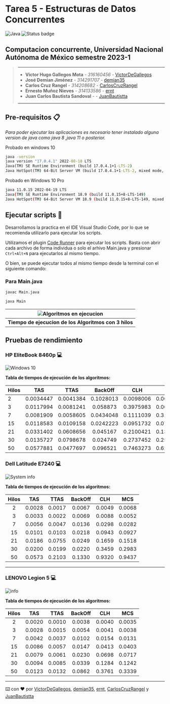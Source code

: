 # Tarea 5 - Estructuras de Datos Concurrentes

![Java](https://img.shields.io/badge/java-%23ED8B00.svg?style=for-the-badge&logo=java&logoColor=white) ![Status badge](https://img.shields.io/badge/status-en%20progreso-yellow?style=for-the-badge)

## Computacion concurrente, Universidad Nacional Autónoma de México semestre 2023-1

> ---
>
> * **Victor Hugo Gallegos Mota** - *316160456* - [VictorDeGallegos](https://github.com/VictorDeGallegos)
> * **José Demian Jiménez** - *314291707* - [demian35](https://github.com/demian35)
> * **Carlos Cruz Rangel** - *314208682* - [CarlosCruzRangel](https://github.com/CarlosCruzRangel)
> * **Ernesto Muñoz Nieves** - *314133586* - [ernt](https://github.com/ernt)
> * **Juan Carlos Bautista Sandoval** - - [JuanBautistta](https://github.com/JuanBautistta)
>
>
>
> ---

## Pre-requisitos 📋

*Para poder ejecutar las aplicaciones es necesario tener instalado alguna version de java como java 8  ,java 11 o posterior.*

Probado en windows 10

```cmd powershell
java -version
java version "17.0.4.1" 2022-08-18 LTS
Java(TM) SE Runtime Environment (build 17.0.4.1+1-LTS-2)
Java HotSpot(TM) 64-Bit Server VM (build 17.0.4.1+1-LTS-2, mixed mode, sharing)
```

Probado en Windows 10 Pro
```bash
java 11.0.15 2022-04-19 LTS
Java(TM) SE Runtime Environment 18.9 (build 11.0.15+8-LTS-149)
Java HotSpot(TM) 64-Bit Server VM 18.9 (build 11.0.15+8-LTS-149, mixed mode)
```

## Ejecutar scripts 🚀

Desarrollamos la practica en el IDE Visual Studio Code, por lo que se recomienda utilizarlo para ejecutar los scripts.

Utilizamos el plugin [Code Runner](https://marketplace.visualstudio.com/items?itemName=formulahendry.code-runner) para ejecutar los scripts. Basta con abrir cada archivo de forma individua o solo el arhivo Main.java  y presionar `Ctrl+Alt+N` para ejecutarlos al mismo tiempo.

O bien, se puede ejecutar todos al mismo tiempo desde la terminal con el siguiente comando:

### Para Main.java

```bash
javac Main.java
```

```bash
java Main
```

| ![Algoritmos en ejecucion](https://cdn.discordapp.com/attachments/1007174346265067553/1038007497245589554/terminal.png)|
|:--------------------------:|
|**Tiempo de ejecucion de los Algoritmos con 3 hilos**|

## Pruebas de rendimiento

### HP EliteBook 8460p 💻

![Windows 10](https://cdn.discordapp.com/attachments/1007174346265067553/1037156110324486194/especsPcDemian.png)

**Tabla de tiempos de ejecución de los algoritmos:**

| Hilos | TAS | TTAS | BackOff | CLH | MCS |
| :---         |     :---:      |     :---:      |     :---:      |     :---:     |          ---: |
| 2   | 0.0034447     | 0.0041384     |  0.1028013    |  0.0098006   |  0.0078988 |
| 3   | 0.0117994     | 0.0081241    | 0.058873     | 0.3975983    |  0.0097082 |
| 7     | 0.0081909        | 0.0058605      | 0.0434048       | 0.1111039     | 0.3149743       |
| 15     | 0.0118583      | 0.0109158       | 0.0242223      | 0.0951732      | 0.0796919      |
| 21     | 0.0331402    | 0.0608656       |0.045167       | 0.2100421      | 0.1342033      |
| 30     | 0.0135727      | 0.0798678      |0.024749       | 0.2737452       | 0.2574049     |
| 50     | 0.0577881       | 0.0477697     | 0.096521      | 0.7463273      | 0.6289357      |

### Dell Latitude E7240 💻

![System info](https://user-images.githubusercontent.com/79823316/199967044-9014d00a-d458-40c3-8ba7-89e7b03a607b.png)

**Tabla de tiempos de ejecución de los algoritmos:**


| Hilos |  TAS   | TTAS   | BackOff | CLH    | MCS    |
| :---: | :---:  | :---:  |  :---:  | :---:  | :---:  |
| 2     | 0.0028 | 0.0017 | 0.0067  | 0.0049 | 0.0068 |
| 3     | 0.0033 | 0.0022 | 0.0069  | 0.0088 | 0.0052 |
| 7     | 0.0056 | 0.0047 | 0.0136  | 0.0298 | 0.0282 |
| 15    | 0.0101 | 0.0103 | 0.0218  | 0.0943 | 0.0927 |
| 21    | 0.0186 | 0.0755 | 0.0249  | 0.1659 | 0.1518 |
| 30    | 0.0200 | 0.0199 | 0.0220  | 0.3459 | 0.2983 |
| 50    | 0.0573 | 0.2103 | 0.1330  | 0.9320 | 0.9437 |
---
### LENOVO Legion 5 💻

![info](https://cdn.discordapp.com/attachments/1007174346265067553/1038152509488893952/neofecht.png)

**Tabla de tiempos de ejecución de los algoritmos:**


| Hilos |  TAS   | TTAS   | BackOff | CLH    | MCS    |
| :---: | :---:  | :---:  |  :---:  | :---:  | :---:  |
| 2     | 0.0020 | 0.0010 | 0.0038  | 0.0040 | 0.0035 |
| 3     | 0.0028 | 0.0015 | 0.0054  | 0.0041 | 0.0038 |
| 7     | 0.0042 | 0.0037 | 0.0102  | 0.0154 | 0.0131 |
| 15    | 0.0086 | 0.0057 | 0.0147  | 0.0413 | 0.0403 |
| 21    | 0.0079 | 0.0061 | 0.0230  | 0.0698 | 0.0717 |
| 30    | 0.0094 | 0.0085 | 0.0339  | 0.1284 | 0.1242 |
| 50    | 0.0123 | 0.0132 | 0.0862  | 0.3761 | 0.3339 |
---
⌨️ con ❤️ por  [VictorDeGallegos](https://github.com/VictorDeGallegos), [demian35](https://github.com/demian35), [ernt](https://github.com/ernt), [CarlosCruzRangel](https://github.com/CarlosCruzRangel) y [JuanBautistta](https://github.com/JuanBautistta)